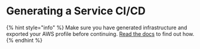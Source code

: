 # Generating a Service CI/CD

{% hint style="info" %}
Make sure you have generated infrastructure and exported your AWS profile before continuing. [Read the docs](generating-infrastructure.md) to find out how.
{% endhint %}
